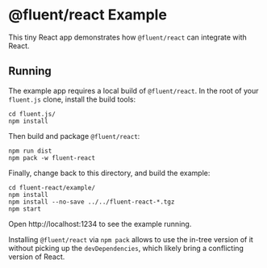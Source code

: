 # @fluent/react Example

This tiny React app demonstrates how `@fluent/react` can integrate with React.

## Running

The example app requires a local build of `@fluent/react`. In the root of
your `fluent.js` clone, install the build tools:

    cd fluent.js/
    npm install

Then build and package `@fluent/react`:

    npm run dist
    npm pack -w fluent-react

Finally, change back to this directory, and build the example:

    cd fluent-react/example/
    npm install
    npm install --no-save ../../fluent-react-*.tgz
    npm start

Open http://localhost:1234 to see the example running.

Installing `@fluent/react` via `npm pack` allows to use the in-tree
version of it without picking up the `devDependencies`, which likely
bring a conflicting version of React.
